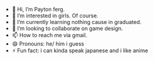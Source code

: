- 👋 Hi, I’m Payton ferg.
- 👀 I’m interested in girls. Of course.
- 🌱 I’m currently learning nothing cause in graduated.
- 💞️ I’m looking to collaborate on game design.
- 📫 How to reach me via gmail.
- 😄 Pronouns: he/ him i guess
- ⚡ Fun fact: i can kinda speak japanese and i like anime 

<!---
FERGIE4848/FERGIE4848 is a ✨ special ✨ repository because its `README.md` (this file) appears on your GitHub profile.
You can click the Preview link to take a look at your changes.
--->
